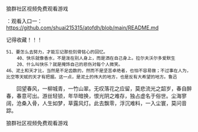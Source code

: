 狼群社区视频免费观看游戏

：观看入口一：https://github.com/shuai215315/atofdh/blob/main/README.md


记得收藏！！！



	51、要怎么去努力，才能忘记那些刻骨铭心的回忆。
		40、快乐就像香水，不是泼在别人身上，而是洒在自己身上。拉尔夫沃尔多爱默生
		20、什么叫快乐？就是掩饰自己的悲伤对每个人微笑。
	46、泥土和天才比，当然是不足齿数的，然而不是坚苦卓绝者，也怕不容易做；不过事在人为，比空等天赋的天才有把握。这一点，是泥土的伟大的地方，也是反有大希望的地方。鲁迅
　　回望春风，一柳城青，一竹山翠。无叹落花之应留，莫悲流光之韶岁，春自醉春，春意可出。游丝轻锁，年华暗换，恨光阴之难存，独占虚名于俗世。尘海寥阔，沧桑入骨，人生如梦，草露风灯。此去飘零，浮沉难料，一入尘寰，莫问音踪。







狼群社区视频免费观看游戏
